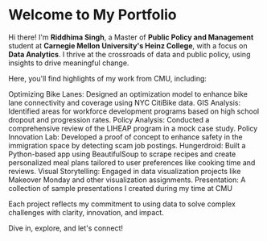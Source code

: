 # Welcome to My Portfolio

Hi there! I'm **Riddhima Singh**, a Master of **Public Policy and Management** student at **Carnegie Mellon University's Heinz College**, with a focus on **Data Analytics**. I thrive at the crossroads of data and public policy, using insights to drive meaningful change.

Here, you'll find highlights of my work from CMU, including:

Optimizing Bike Lanes: Designed an optimization model to enhance bike lane connectivity and coverage using NYC CitiBike data.
GIS Analysis: Identified areas for workforce development programs based on high school dropout and progression rates.
Policy Analysis: Conducted a comprehensive review of the LIHEAP program in a mock case study.
Policy Innovation Lab: Developed a proof of concept to enhance safety in the immigration space by detecting scam job postings.
Hungerdroid: Built a Python-based app using BeautifulSoup to scrape recipes and create personalized meal plans tailored to user preferences like cooking time and reviews.
Visual Storytelling: Engaged in data visualization projects like Makeover Monday and other visualization assignments.
Presentation:  A collection of sample presentations I created during my time at CMU

Each project reflects my commitment to using data to solve complex challenges with clarity, innovation, and impact.

Dive in, explore, and let's connect!
